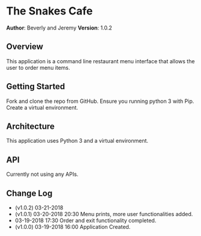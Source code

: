 # The Snakes Cafe

**Author**: Beverly and Jeremy
**Version**: 1.0.2

## Overview
This application is a command line restaurant menu interface that allows the user to order menu items.

## Getting Started
Fork and clone the repo from GitHub. Ensure you running python 3 with Pip. Create a virtual environment.

## Architecture
This application uses Python 3 and a virtual environment.

## API
<!-- Provide detailed instructions for your applications usage. This should include any methods or endpoints available to the user/client/developer. Each section should be formatted to provide clear syntax for usage, example calls including input data requirements and options, and example responses or return values. -->
Currently not using any APIs.

## Change Log
- (v1.0.2) 03-21-2018
- (v1.0.1) 03-20-2018 20:30 Menu prints, more user functionalities added.
- 03-19-2018 17:30 Order and exit functionality completed.
- (v1.0.0) 03-19-2018 16:00 Application Created.
